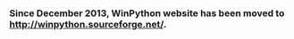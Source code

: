 ### **Since December 2013, WinPython website has been moved to http://winpython.sourceforge.net/.** ###
